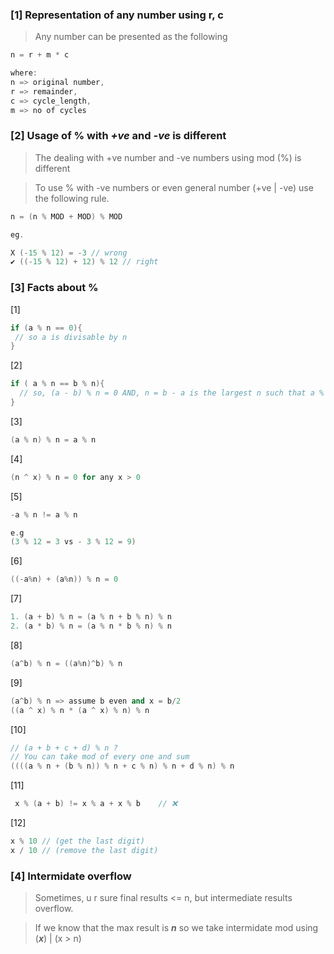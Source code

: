 ### [1] Representation of any number using r, c
> Any number can be presented as the following

```cpp
n = r + m * c

where: 
n => original number,
r => remainder, 
c => cycle_length,
m => no of cycles
```

### [2] Usage of % with _+ve_ and _-ve_ is different
> The dealing with +ve number and -ve numbers using mod (%) is different

> To use % with -ve numbers or even general number (+ve | -ve) use the following rule.

```cpp
n = (n % MOD + MOD) % MOD

eg.

X (-15 % 12) = -3 // wrong
✔ ((-15 % 12) + 12) % 12 // right
```

### [3] Facts about %
 [1]
 ```cpp
 if (a % n == 0){
  // so a is divisable by n
 }
 ```

 [2]
 ```cpp
 if ( a % n == b % n){
   // so, (a - b) % n = 0 AND, n = b - a is the largest n such that a % n = b % n
 }
 ```

 [3]
 ```cpp
 (a % n) % n = a % n
 ```

 [4]
 ```cpp
 (n ^ x) % n = 0 for any x > 0
 ```

 [5]
 ```cpp
 -a % n != a % n

 e.g
 (3 % 12 = 3 vs - 3 % 12 = 9)
 ```

 [6]
 ```cpp
 ((-a%n) + (a%n)) % n = 0
 ```

 [7] 
 ```cpp
 1. (a + b) % n = (a % n + b % n) % n
 2. (a * b) % n = (a % n * b % n) % n
 ```

 [8]
 ```cpp
 (a^b) % n = ((a%n)^b) % n
 ```

 [9]
 ```cpp
 (a^b) % n => assume b even and x = b/2
 ((a ^ x) % n * (a ^ x) % n) % n
 ```

 [10]
 ```cpp
 // (a + b + c + d) % n ?
 // You can take mod of every one and sum
 ((((a % n + (b % n)) % n + c % n) % n + d % n) % n
 ```

 [11]
 ```cpp
  x % (a + b) != x % a + x % b    // ❌
 ```

 [12] 
 ```cpp
 x % 10 // (get the last digit)
 x / 10 // (remove the last digit)
 ```


### [4] Intermidate overflow
> Sometimes, u r sure final results <= n, but intermediate results overflow.

> If we know that the max result is **_n_** so we take intermidate mod using (**_x_**) | (x > n)


